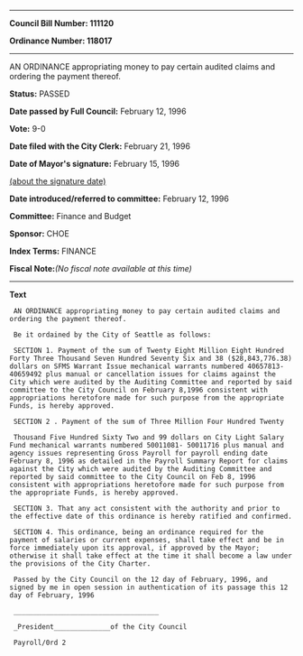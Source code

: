 

********

**Council Bill Number: 111120**
   
**Ordinance Number: 118017**
********

 AN ORDINANCE appropriating money to pay certain audited claims and ordering the payment thereof.

**Status:** PASSED
   
**Date passed by Full Council:** February 12, 1996
   
**Vote:** 9-0
   
**Date filed with the City Clerk:** February 21, 1996
   
**Date of Mayor's signature:** February 15, 1996
   
[(about the signature date)](/~public/approvaldate.htm)
   
   
   
**Date introduced/referred to committee:** February 12, 1996
   
**Committee:** Finance and Budget
   
**Sponsor:** CHOE
   
   
**Index Terms:** FINANCE

**Fiscal Note:**_(No fiscal note available at this time)_

********

**Text**
   
```
 AN ORDINANCE appropriating money to pay certain audited claims and ordering the payment thereof.

 Be it ordained by the City of Seattle as follows:

 SECTION 1. Payment of the sum of Twenty Eight Million Eight Hundred Forty Three Thousand Seven Hundred Seventy Six and 38 ($28,843,776.38) dollars on SFMS Warrant Issue mechanical warrants numbered 40657813- 40659492 plus manual or cancellation issues for claims against the City which were audited by the Auditing Committee and reported by said committee to the City Council on February 8,1996 consistent with appropriations heretofore made for such purpose from the appropriate Funds, is hereby approved.

 SECTION 2 . Payment of the sum of Three Million Four Hundred Twenty

 Thousand Five Hundred Sixty Two and 99 dollars on City Light Salary Fund mechanical warrants numbered 50011081- 50011716 plus manual and agency issues representing Gross Payroll for payroll ending date February 8, 1996 as detailed in the Payroll Summary Report for claims against the City which were audited by the Auditing Committee and reported by said committee to the City Council on Feb 8, 1996 consistent with appropriations heretofore made for such purpose from the appropriate Funds, is hereby approved.

 SECTION 3. That any act consistent with the authority and prior to the effective date of this ordinance is hereby ratified and confirmed.

 SECTION 4. This ordinance, being an ordinance required for the payment of salaries or current expenses, shall take effect and be in force immediately upon its approval, if approved by the Mayor; otherwise it shall take effect at the time it shall become a law under the provisions of the City Charter.

 Passed by the City Council on the 12 day of February, 1996, and signed by me in open session in authentication of its passage this 12 day of February, 1996

 ____________________________________

 _President______________of the City Council

 Payroll/0rd 2

```

